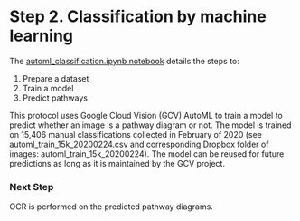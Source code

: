 # Step 2. Classification by machine learning

The [automl_classification.ipynb notebook](#) details the steps to:
1. Prepare a dataset
2. Train a model
3. Predict pathways

This protocol uses Google Cloud Vision (GCV) AutoML to train a model to predict whether an image is a pathway diagram or not. The model is trained on 15,406 manual classifications collected in February of 2020 (see automl_train_15k_20200224.csv and corresponding Dropbox folder of images: automl_train_15k_20200224). The model can be reused for future predictions as long as it is maintained by the GCV project.

### Next Step

OCR is performed on the predicted pathway diagrams.